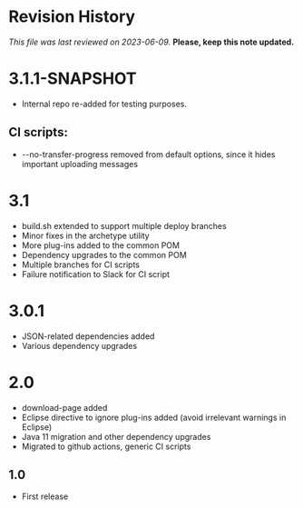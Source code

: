 # Revision History

*This file was last reviewed on 2023-06-09.* **Please, keep this note updated.**

# 3.1.1-SNAPSHOT
* Internal repo re-added for testing purposes.

## CI scripts:
* --no-transfer-progress removed from default options, since it hides important uploading messages


# 3.1
* build.sh extended to support multiple deploy branches
* Minor fixes in the archetype utility
* More plug-ins added to the common POM
* Dependency upgrades to the common POM
* Multiple branches for CI scripts
* Failure notification to Slack for CI script

# 3.0.1
* JSON-related dependencies added
* Various dependency upgrades 

# 2.0
* download-page added
* Eclipse directive to ignore plug-ins added (avoid irrelevant warnings in Eclipse)
* Java 11 migration and other dependency upgrades
* Migrated to github actions, generic CI scripts

## 1.0
* First release


